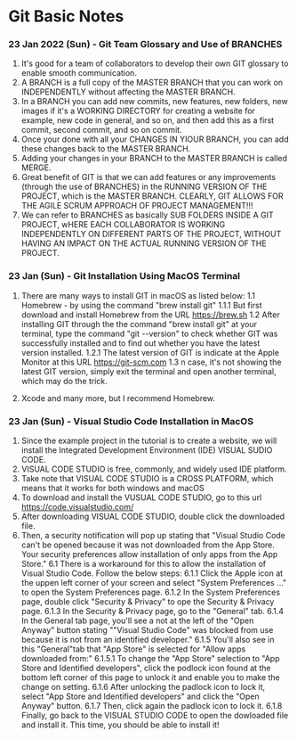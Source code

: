 # Git Basic Notes

### 23 Jan 2022 (Sun) - Git Team Glossary and Use of BRANCHES
1. It's good for a team of collaborators to develop their own GIT glossary to enable smooth communication.
2. A BRANCH is a full copy of the MASTER BRANCH that you can work on INDEPENDENTLY without affecting the MASTER BRANCH.
3. In a BRANCH you can add new commits, new features, new folders, new images if it's a WORKING DIRECTORY for creating a website for example, new code in general, and so on, and then add this as a first commit, second commit, and so on commit.
4. Once your done with all your CHANGES IN YIOUR BRANCH, you can add these changes back to the MASTER BRANCH. 
5. Adding your changes in your BRANCH to the MASTER BRANCH is called MERGE.
6. Great benefit of GIT is that we can add features or any improvements (through the use of BRANCHES) in the RUNNING VERSION OF THE PROJECT, which is the MASTER BRANCH.  CLEARLY, GIT ALLOWS FOR THE AGILE SCRUM APPROACH OF PROJECT MANAGEMENT!!!
7. We can refer to BRANCHES as basically SUB FOLDERS INSIDE A GIT PROJECT, wHERE EACH COLLABORATOR IS WORKING INDEPENDENTLY ON DIFFERENT PARTS OF THE PROJECT, WITHOUT HAVING AN IMPACT ON THE ACTUAL RUNNING VERSION OF THE PROJECT.

### 23 Jan (Sun) - Git Installation Using MacOS Terminal
1. There are many ways to install GIT in macOS as listed below:
1.1 Homebrew - by using the command "brew install git"
1.1.1 But first download and install Homebrew from the URL https://brew.sh
1.2 After installing GIT through the the command "brew install git" at your terminal, type the command "git --version" to check whether GIT was successfully installed and to find out whether you have the latest version installed.
1.2.1 The latest version of GIT is indicate at the Apple Monitor at this URL https://git-scm.com
1.3 n case, it's not showing the latest GIT version, simply exit the terminal and open another terminal, which may do the trick. 

2. Xcode and many more, but I recommend Homebrew.

### 23 Jan (Sun) - Visual Studio Code Installation in MacOS
1. Since the example project in the tutorial is to create a website, we will install the Integrated Development Environment (IDE) VISUAL SUDIO CODE.
2. VISUAL CODE STUDIO is free, commonly, and widely used IDE platform.
3. Take note that VISUAL CODE STUDIO is a CROSS PLATFORM, which means that it works for both windows and macOS
4. To download and install the VUSUAL CODE STUDIO, go to this url  https://code.visualstudio.com/
5. After downloading VISUAL CODE STUDIO, double click the downloaded file.
6. Then, a security notification will pop up stating that "Visual Studio Code can't be opened because it was not downloaded from the App Store. Your security preferences allow installation of only apps from the App Store."
6.1 There is a workaround for this to allow the installation of Visual Studio Code. Follow the below steps:
6.1.1 Click the Apple icon at the uppen left corner of your screen and select "System Preferences ..." to open the System Preferences page.
6.1.2 In the System Preferences page, double click "Security & Privacy" to ope the Security & Privacy page.
6.1.3 In the Security & Privacy page, go to the "General" tab. 
6.1.4 In the General tab page, you'll see a not at the left of the "Open Anyway" button stating ""Visual Studio Code" was blocked from use because it is not from an identified developer." 
6.1.5 You'll also see in this "General"tab that "App Store" is selected for "Allow apps downloaded from:" 
6.1.5.1 To change the "App Store" selection to "App Store and Identified developers", click the podlock icon found at the bottom left corner of this page to unlock it and enable you to make the change on setting.
6.1.6 After unlocking the padlock icon to lock it, select "App Store and Identified developers" and click the "Open Anyway" button.
6.1.7 Then, click again the padlock icon to lock it.
6.1.8 Finally, go back to the VISUAL STUDIO CODE to open the dowloaded file and install it. This time, you should be able to install it! 
  

